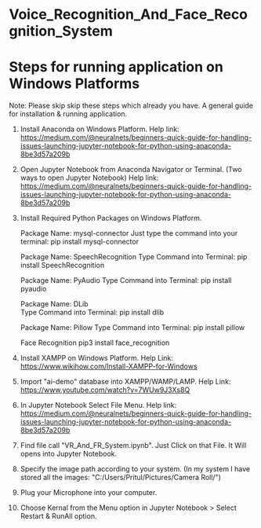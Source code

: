 # Voice_Recognition_And_Face_Recognition_System

Steps for running application on Windows Platforms
===================================================
Note: Please skip skip these steps which already you have. 
      A general guide for installation & running application. 

1) Install Anaconda on Windows Platform.
   Help link: https://medium.com/@neuralnets/beginners-quick-guide-for-handling-issues-launching-jupyter-notebook-for-python-using-anaconda-8be3d57a209b
 
2) Open Jupyter Notebook from Anaconda Navigator or Terminal. (Two ways to open Jupyter Notebook)
   Help link: https://medium.com/@neuralnets/beginners-quick-guide-for-handling-issues-launching-jupyter-notebook-for-python-using-anaconda-8be3d57a209b

3) Install Required Python Packages on Windows Platform.

   Package Name: mysql-connector
   Just type the command into your terminal: pip install mysql-connector

   Package Name: SpeechRecognition 
   Type Command into Terminal: pip install SpeechRecognition

   Package Name: PyAudio
   Type Command into Terminal: pip install pyaudio   
 
   Package Name: DLib 	
   Type Command into Terminal: pip install dlib

   Package Name: Pillow	
   Type Command into Terminal: pip install pillow
   
   Face Recognition
   pip3 install face_recognition

4) Install XAMPP on Windows Platform.
   Help Link: https://www.wikihow.com/Install-XAMPP-for-Windows

5) Import "ai-demo" database into XAMPP/WAMP/LAMP.
   Help Link: https://www.youtube.com/watch?v=7WUw9J3Xs8Q
 
6) In Jupyter Notebook Select File Menu.
   Help link: https://medium.com/@neuralnets/beginners-quick-guide-for-handling-issues-launching-jupyter-notebook-for-python-using-anaconda-8be3d57a209b 

7) Find file call "VR_And_FR_System.ipynb". Just Click on that File. It Will opens into Jupyter Notebook.

8) Specify the image path according to your system. (In my system I have stored all the images: "C:/Users/Pritul/Pictures/Camera Roll/")
     
9) Plug your Microphone into your computer.

10) Choose Kernal from the Menu option in Jupyter Notebook > Select Restart & RunAll option.
